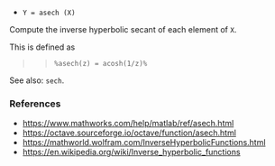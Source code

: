 - `Y = asech (X)`

Compute the inverse hyperbolic secant of each element of `X`.

This is defined as

> > `%asech(z) = acosh(1/z)%`

See also: `sech`.

### References

- https://www.mathworks.com/help/matlab/ref/asech.html
- https://octave.sourceforge.io/octave/function/asech.html
- https://mathworld.wolfram.com/InverseHyperbolicFunctions.html
- https://en.wikipedia.org/wiki/Inverse_hyperbolic_functions
